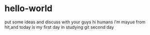 # hello-world
put some ideas and discuss with your guys
hi humans
i'm mayue from hit,and today is my first day in studying git
second day
